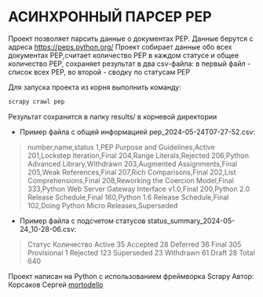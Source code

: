# АСИНХРОННЫЙ ПАРСЕР PEP

Проект позволяет парсить данные о документах PEP. Данные берутся с адреса
https://peps.python.org/
Проект собирает данные обо всех документах PEP,считает количество PEP в каждом статусе и общее количество PEP, сохраняет результат в два csv-файла: в первый файл - список всех PEP, во второй - сводку по статусам PEP

Для запуска проекта из корня выполнить команду:
```sh
scrapy crawl pep
```
Результат сохранится в папку results/ в корневой директории
- Пример файла с общей информацией pep_2024-05-24T07-27-52.csv:
>number,name,status
>1,PEP Purpose and Guidelines,Active
>201,Lockstep Iteration,Final
>204,Range Literals,Rejected
>206,Python Advanced Library,Withdrawn
>203,Augmented Assignments,Final
>205,Weak References,Final
>207,Rich Comparisons,Final
>202,List Comprehensions,Final
>208,Reworking the Coercion Model,Final
>333,Python Web Server Gateway Interface v1.0,Final
>200,Python 2.0 Release Schedule,Final
>160,Python 1.6 Release Schedule,Final
>102,Doing Python Micro Releases,Superseded
- Пример файла с подсчетом статусов status_summary_2024-05-24_10-28-06.csv:
 >Статус	Количество
 >Active	35
 >Accepted	28
 >Deferred	36
 >Final	305
 >Provisional	1
>Rejected	123
>Superseded	23
>Withdrawn	61
>Draft	28
>Total	640

Проект написан на Python с использованием фреймворка Scrapy
Автор: Корсаков Сергей [mortodello](https://github.com/mortodello/scrapy_parser_pep)